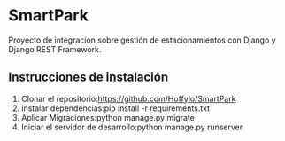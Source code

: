 # SmartPark

Proyecto de integracion sobre gestión de estacionamientos con Django y Django REST Framework.

## Instrucciones de instalación

1. Clonar el repositorio:https://github.com/Hoffylo/SmartPark
2. instalar dependencias:pip install -r requirements.txt
3. Aplicar Migraciones:python manage.py migrate
4. Iniciar el servidor de desarrollo:python manage.py runserver
